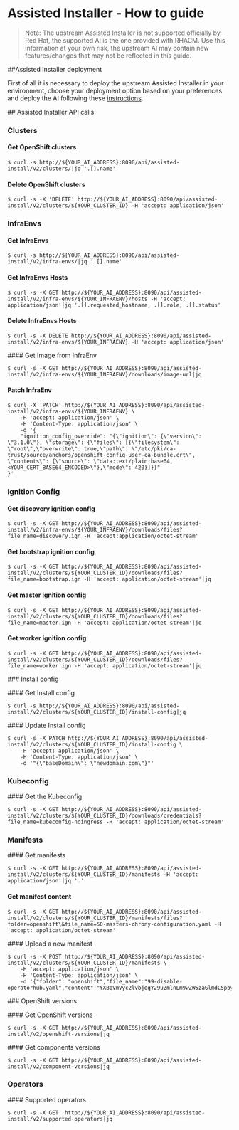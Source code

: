# Assisted Installer - How to guide

> Note: The upstream Assisted Installer is not supported officially by Red Hat, the supported AI is the one provided with RHACM. Use this information at your own risk, the upstream AI may contain new features/changes that may not be reflected in this guide.

##Assisted Installer deployment

First of all it is necessary to deploy the upstream Assisted Installer in your environment, choose your deployment option based on your preferences and deploy the AI following these [instructions](https://github.com/openshift/assisted-service/tree/4b4f0f45d897430037039a9282225bf6bd02acfe#deployment).

## Assisted Installer API calls

### Clusters

#### Get OpenShift clusters

```
$ curl -s http://${YOUR_AI_ADDRESS}:8090/api/assisted-install/v2/clusters/|jq '.[].name'
```

#### Delete OpenShift clusters

```
$ curl -s -X 'DELETE' http://${YOUR_AI_ADDRESS}:8090/api/assisted-install/v2/clusters/${YOUR_CLUSTER_ID} -H 'accept: application/json'
```

### InfraEnvs

#### Get InfraEnvs

```
$ curl -s http://${YOUR_AI_ADDRESS}:8090/api/assisted-install/v2/infra-envs/|jq '.[].name'
```

#### Get InfraEnvs Hosts

```
$ curl -s -X GET http://${YOUR_AI_ADDRESS}:8090/api/assisted-install/v2/infra-envs/${YOUR_INFRAENV}/hosts -H 'accept: application/json'|jq '.[].requested_hostname, .[].role, .[].status'
```

#### Delete InfraEnvs Hosts

```
$ curl -s -X DELETE http://${YOUR_AI_ADDRESS}:8090/api/assisted-install/v2/infra-envs/${YOUR_INFRAENV} -H 'accept: application/json'
```

#### Get Image from InfraEnv

```
$ curl -s -X GET http://${YOUR_AI_ADDRESS}:8090/api/assisted-install/v2/infra-envs/${YOUR_INFRAENV}/downloads/image-url|jq
```

#### Patch InfraEnv

```
$ curl -X 'PATCH' http://${YOUR_AI_ADDRESS}:8090/api/assisted-install/v2/infra-envs/${YOUR_INFRAENV} \
    -H 'accept: application/json' \
    -H 'Content-Type: application/json' \
    -d '{
    "ignition_config_override": "{\"ignition\": {\"version\": \"3.1.0\"}, \"storage\": {\"files\": [{\"filesystem\": \"root\",\"overwrite\": true,\"path\": \"/etc/pki/ca-trust/source/anchors/openshift-config-user-ca-bundle.crt\", \"contents\": {\"source\": \"data:text/plain;base64,<YOUR_CERT_BASE64_ENCODED>\"},\"mode\": 420}]}}"
}'
```

### Ignition Config

#### Get discovery ignition config

```
$ curl -s -X GET http://${YOUR_AI_ADDRESS}:8090/api/assisted-install/v2/infra-envs/${YOUR_INFRAENV}/downloads/files?file_name=discovery.ign -H 'accept:application/octet-stream'
```

#### Get bootstrap ignition config

```
$ curl -s -X GET http://${YOUR_AI_ADDRESS}:8090/api/assisted-install/v2/clusters/${YOUR_CLUSTER_ID}/downloads/files?file_name=bootstrap.ign -H 'accept: application/octet-stream'|jq
```

#### Get master ignition config

```
$ curl -s -X GET http://${YOUR_AI_ADDRESS}:8090/api/assisted-install/v2/clusters/${YOUR_CLUSTER_ID}/downloads/files?file_name=master.ign -H 'accept: application/octet-stream'|jq
```

#### Get worker ignition config

```
$ curl -s -X GET http://${YOUR_AI_ADDRESS}:8090/api/assisted-install/v2/clusters/${YOUR_CLUSTER_ID}/downloads/files?file_name=worker.ign -H 'accept: application/octet-stream'|jq
```

### Install config

#### Get Install config

```
$ curl -s http://${YOUR_AI_ADDRESS}:8090/api/assisted-install/v2/clusters/${YOUR_CLUSTER_ID}/install-config|jq
```

#### Update Install config

```
$ curl -s -X PATCH http://${YOUR_AI_ADDRESS}:8090/api/assisted-install/v2/clusters/${YOUR_CLUSTER_ID}/install-config \
    -H 'accept: application/json' \
    -H 'Content-Type: application/json' \
    -d '"{\"baseDomain\": \"newdomain.com\"}"'
```

### Kubeconfig

#### Get the Kubeconfig

```
$ curl -s -X GET http://${YOUR_AI_ADDRESS}:8090/api/assisted-install/v2/clusters/${YOUR_CLUSTER_ID}/downloads/credentials?file_name=kubeconfig-noingress -H 'accept: application/octet-stream'
```

### Manifests

#### Get manifests

```
$ curl -s -X GET http://${YOUR_AI_ADDRESS}:8090/api/assisted-install/v2/clusters/${YOUR_CLUSTER_ID}/manifests -H 'accept: application/json'|jq '.'
```

#### Get manifest content

```
$ curl -s -X GET http://${YOUR_AI_ADDRESS}:8090/api/assisted-install/v2/clusters/${YOUR_CLUSTER_ID}/manifests/files?folder=openshift\&file_name=50-masters-chrony-configuration.yaml -H 'accept: application/octet-stream'
```

#### Upload a new manifest

```
$ curl -s -X POST http://${YOUR_AI_ADDRESS}:8090/api/assisted-install/v2/clusters/${YOUR_CLUSTER_ID}/manifests \
    -H 'accept: application/json' \
    -H 'Content-Type: application/json' \
    -d '{"folder": "openshift","file_name":"99-disable-operatorhub.yaml","content":"YXBpVmVyc2lvbjogY29uZmlnLm9wZW5zaGlmdC5pby92MQpraW5kOiBPcGVyYXRvckh1YgptZXRhZGF0YToKICBuYW1lOiBjbHVzdGVyCnNwZWM6CiAgZGlzYWJsZUFsbERlZmF1bHRTb3VyY2VzOiB0cnVlCg=="}'
```

### OpenShift versions

#### Get OpenShift versions

```
$ curl -s -X GET http://${YOUR_AI_ADDRESS}:8090/api/assisted-install/v2/openshift-versions|jq
```

#### Get components versions

```
$ curl -s -X GET http://${YOUR_AI_ADDRESS}:8090/api/assisted-install/v2/component-versions|jq
```

### Operators

#### Supported operators

```
$ curl -s -X GET  http://${YOUR_AI_ADDRESS}:8090/api/assisted-install/v2/supported-operators|jq
```
